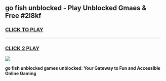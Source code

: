 
## go fish unblocked - Play Unblocked Gmaes & Free #2l8kf
<h3>
<a href="https://news.freeplayer.one?title=go_fish_unblocked&ref=03M">CLICK TO PLAY</a></h3>
<hr>

<h3>
<a href="https://news.freeplayer.one?title=go_fish_unblocked&ref=03M">CLICK 2 PLAY</a>
  
</h3>

<a href="https://news.freeplayer.one?title=go_fish_unblocked&ref=03M"><img src="https://clearcache.store/games.png"></a>


**go fish unblocked games unblocked: Your Gateway to Fun and Accessible Online Gaming**
